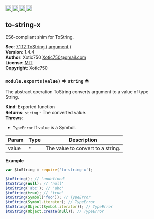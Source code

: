 <a href="https://travis-ci.org/Xotic750/to-string-x"
   title="Travis status">
<img
   src="https://travis-ci.org/Xotic750/to-string-x.svg?branch=master"
   alt="Travis status" height="18"/>
</a>
<a href="https://david-dm.org/Xotic750/to-string-x"
   title="Dependency status">
<img src="https://david-dm.org/Xotic750/to-string-x.svg"
   alt="Dependency status" height="18"/>
</a>
<a href="https://david-dm.org/Xotic750/to-string-x#info=devDependencies"
   title="devDependency status">
<img src="https://david-dm.org/Xotic750/to-string-x/dev-status.svg"
   alt="devDependency status" height="18"/>
</a>
<a href="https://badge.fury.io/js/to-string-x" title="npm version">
<img src="https://badge.fury.io/js/to-string-x.svg"
   alt="npm version" height="18"/>
</a>
<a name="module_to-string-x"></a>

## to-string-x
ES6-compliant shim for ToString.

**See**: [7.1.12 ToString ( argument )](http://www.ecma-international.org/ecma-262/6.0/#sec-tostring)  
**Version**: 1.4.4  
**Author**: Xotic750 <Xotic750@gmail.com>  
**License**: [MIT](&lt;https://opensource.org/licenses/MIT&gt;)  
**Copyright**: Xotic750  
<a name="exp_module_to-string-x--module.exports"></a>

### `module.exports(value)` ⇒ <code>string</code> ⏏
The abstract operation ToString converts argument to a value of type String.

**Kind**: Exported function  
**Returns**: <code>string</code> - The converted value.  
**Throws**:

- <code>TypeError</code> If `value` is a Symbol.


| Param | Type | Description |
| --- | --- | --- |
| value | <code>\*</code> | The value to convert to a string. |

**Example**  
```js
var $toString = require('to-string-x');

$toString(); // 'undefined'
$toString(null); // 'null'
$toString('abc'); // 'abc'
$toString(true); // 'true'
$toString(Symbol('foo')); // TypeError
$toString(Symbol.iterator); // TypeError
$toString(Object(Symbol.iterator)); // TypeError
$toString(Object.create(null)); // TypeError
```
